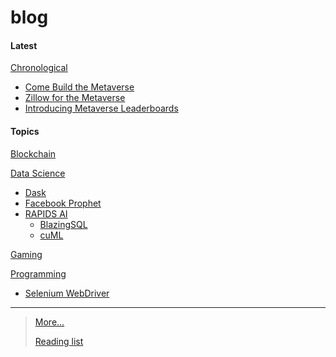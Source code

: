 # blog

#### **Latest**

[Chronological](docs/chronological)
- [Come Build the Metaverse](https://medium.com/wemeta/come-build-the-metaverse-dcf5ff3af1df?source=friends_link&sk=95b375b53dacd11c670a776365521755)
- [Zillow for the Metaverse](https://medium.com/wemeta/zillow-for-the-metaverse-60136b88ae97?source=friends_link&sk=dc18a2dcd2237d1fc1c71725b05acd6d)
- [Introducing Metaverse Leaderboards](https://medium.com/wemeta/introducing-metaverse-leaderboards-93706415e33c?source=friends_link&sk=655de8b3d31e231ee896c1e2a5f95896)

#### **Topics**

[Blockchain](docs/blockchain)

[Data Science](docs/data_science)
- [Dask](docs/ds/dask)
- [Facebook Prophet](docs/ds/prophet)
- [RAPIDS AI](docs/ds/rapids)
  - [BlazingSQL](docs/ds/rapids_ai/blazingsql)
  - [cuML](docs/ds/rapids_ai/cuml)

[Gaming](docs/gaming)

[Programming](docs/programming)
- [Selenium WebDriver](docs/pr/selenium)

-----
> [More...](docs/more) 
> 
> [Reading list](docs/reading_list)
